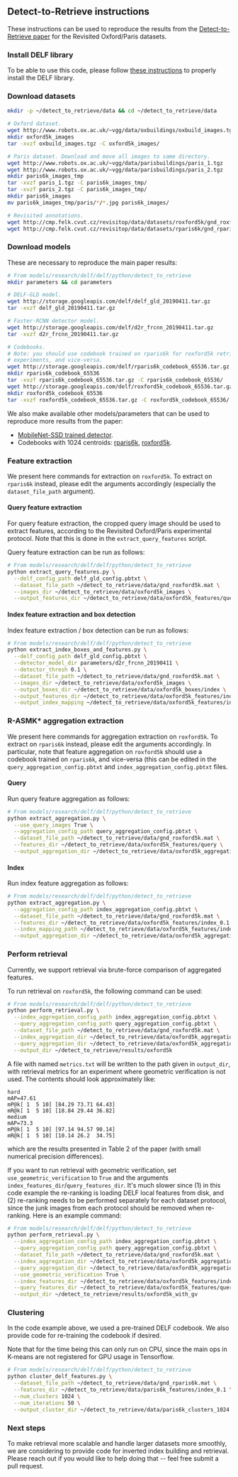 ## Detect-to-Retrieve instructions

These instructions can be used to reproduce the results from the
[Detect-to-Retrieve paper](https://arxiv.org/abs/1812.01584) for the Revisited
Oxford/Paris datasets.

### Install DELF library

To be able to use this code, please follow
[these instructions](INSTALL_INSTRUCTIONS.md) to properly install the DELF
library.

### Download datasets

```bash
mkdir -p ~/detect_to_retrieve/data && cd ~/detect_to_retrieve/data

# Oxford dataset.
wget http://www.robots.ox.ac.uk/~vgg/data/oxbuildings/oxbuild_images.tgz
mkdir oxford5k_images
tar -xvzf oxbuild_images.tgz -C oxford5k_images/

# Paris dataset. Download and move all images to same directory.
wget http://www.robots.ox.ac.uk/~vgg/data/parisbuildings/paris_1.tgz
wget http://www.robots.ox.ac.uk/~vgg/data/parisbuildings/paris_2.tgz
mkdir paris6k_images_tmp
tar -xvzf paris_1.tgz -C paris6k_images_tmp/
tar -xvzf paris_2.tgz -C paris6k_images_tmp/
mkdir paris6k_images
mv paris6k_images_tmp/paris/*/*.jpg paris6k_images/

# Revisited annotations.
wget http://cmp.felk.cvut.cz/revisitop/data/datasets/roxford5k/gnd_roxford5k.mat
wget http://cmp.felk.cvut.cz/revisitop/data/datasets/rparis6k/gnd_rparis6k.mat
```

### Download models

These are necessary to reproduce the main paper results:

```bash
# From models/research/delf/delf/python/detect_to_retrieve
mkdir parameters && cd parameters

# DELF-GLD model.
wget http://storage.googleapis.com/delf/delf_gld_20190411.tar.gz
tar -xvzf delf_gld_20190411.tar.gz

# Faster-RCNN detector model.
wget http://storage.googleapis.com/delf/d2r_frcnn_20190411.tar.gz
tar -xvzf d2r_frcnn_20190411.tar.gz

# Codebooks.
# Note: you should use codebook trained on rparis6k for roxford5k retrieval
# experiments, and vice-versa.
wget http://storage.googleapis.com/delf/rparis6k_codebook_65536.tar.gz
mkdir rparis6k_codebook_65536
tar -xvzf rparis6k_codebook_65536.tar.gz -C rparis6k_codebook_65536/
wget http://storage.googleapis.com/delf/roxford5k_codebook_65536.tar.gz
mkdir roxford5k_codebook_65536
tar -xvzf roxford5k_codebook_65536.tar.gz -C roxford5k_codebook_65536/
```

We also make available other models/parameters that can be used to reproduce
more results from the paper:

-   [MobileNet-SSD trained detector](http://storage.googleapis.com/delf/d2r_mnetssd_20190411.tar.gz).
-   Codebooks with 1024 centroids:
    [rparis6k](http://storage.googleapis.com/delf/rparis6k_codebook_1024.tar.gz),
    [roxford5k](http://storage.googleapis.com/delf/roxford5k_codebook_1024.tar.gz).

### Feature extraction

We present here commands for extraction on `roxford5k`. To extract on `rparis6k`
instead, please edit the arguments accordingly (especially the
`dataset_file_path` argument).

#### Query feature extraction

For query feature extraction, the cropped query image should be used to extract
features, according to the Revisited Oxford/Paris experimental protocol. Note
that this is done in the `extract_query_features` script.

Query feature extraction can be run as follows:

```bash
# From models/research/delf/delf/python/detect_to_retrieve
python extract_query_features.py \
  --delf_config_path delf_gld_config.pbtxt \
  --dataset_file_path ~/detect_to_retrieve/data/gnd_roxford5k.mat \
  --images_dir ~/detect_to_retrieve/data/oxford5k_images \
  --output_features_dir ~/detect_to_retrieve/data/oxford5k_features/query
```

#### Index feature extraction and box detection

Index feature extraction / box detection can be run as follows:

```bash
# From models/research/delf/delf/python/detect_to_retrieve
python extract_index_boxes_and_features.py \
  --delf_config_path delf_gld_config.pbtxt \
  --detector_model_dir parameters/d2r_frcnn_20190411 \
  --detector_thresh 0.1 \
  --dataset_file_path ~/detect_to_retrieve/data/gnd_roxford5k.mat \
  --images_dir ~/detect_to_retrieve/data/oxford5k_images \
  --output_boxes_dir ~/detect_to_retrieve/data/oxford5k_boxes/index \
  --output_features_dir ~/detect_to_retrieve/data/oxford5k_features/index_0.1 \
  --output_index_mapping ~/detect_to_retrieve/data/oxford5k_features/index_mapping_0.1.csv
```

### R-ASMK* aggregation extraction

We present here commands for aggregation extraction on `roxford5k`. To extract
on `rparis6k` instead, please edit the arguments accordingly. In particular,
note that feature aggregation on `roxford5k` should use a codebook trained on
`rparis6k`, and vice-versa (this can be edited in the
`query_aggregation_config.pbtxt` and `index_aggregation_config.pbtxt` files.

#### Query

Run query feature aggregation as follows:

```bash
# From models/research/delf/delf/python/detect_to_retrieve
python extract_aggregation.py \
  --use_query_images True \
  --aggregation_config_path query_aggregation_config.pbtxt \
  --dataset_file_path ~/detect_to_retrieve/data/gnd_roxford5k.mat \
  --features_dir ~/detect_to_retrieve/data/oxford5k_features/query \
  --output_aggregation_dir ~/detect_to_retrieve/data/oxford5k_aggregation/query
```

#### Index

Run index feature aggregation as follows:

```bash
# From models/research/delf/delf/python/detect_to_retrieve
python extract_aggregation.py \
  --aggregation_config_path index_aggregation_config.pbtxt \
  --dataset_file_path ~/detect_to_retrieve/data/gnd_roxford5k.mat \
  --features_dir ~/detect_to_retrieve/data/oxford5k_features/index_0.1 \
  --index_mapping_path ~/detect_to_retrieve/data/oxford5k_features/index_mapping_0.1.csv \
  --output_aggregation_dir ~/detect_to_retrieve/data/oxford5k_aggregation/index_0.1
```

### Perform retrieval

Currently, we support retrieval via brute-force comparison of aggregated
features.

To run retrieval on `roxford5k`, the following command can be used:

```bash
# From models/research/delf/delf/python/detect_to_retrieve
python perform_retrieval.py \
  --index_aggregation_config_path index_aggregation_config.pbtxt \
  --query_aggregation_config_path query_aggregation_config.pbtxt \
  --dataset_file_path ~/detect_to_retrieve/data/gnd_roxford5k.mat \
  --index_aggregation_dir ~/detect_to_retrieve/data/oxford5k_aggregation/index_0.1 \
  --query_aggregation_dir ~/detect_to_retrieve/data/oxford5k_aggregation/query \
  --output_dir ~/detect_to_retrieve/results/oxford5k
```

A file with named `metrics.txt` will be written to the path given in
`output_dir`, with retrieval metrics for an experiment where geometric
verification is not used. The contents should look approximately like:

```
hard
mAP=47.61
mP@k[ 1  5 10] [84.29 73.71 64.43]
mR@k[ 1  5 10] [18.84 29.44 36.82]
medium
mAP=73.3
mP@k[ 1  5 10] [97.14 94.57 90.14]
mR@k[ 1  5 10] [10.14 26.2  34.75]
```

which are the results presented in Table 2 of the paper (with small numerical
precision differences).

If you want to run retrieval with geometric verification, set
`use_geometric_verification` to `True` and the arguments
`index_features_dir`/`query_features_dir`. It's much slower since (1) in this
code example the re-ranking is loading DELF local features from disk, and (2)
re-ranking needs to be performed separately for each dataset protocol, since the
junk images from each protocol should be removed when re-ranking. Here is an
example command:

```bash
# From models/research/delf/delf/python/detect_to_retrieve
python perform_retrieval.py \
  --index_aggregation_config_path index_aggregation_config.pbtxt \
  --query_aggregation_config_path query_aggregation_config.pbtxt \
  --dataset_file_path ~/detect_to_retrieve/data/gnd_roxford5k.mat \
  --index_aggregation_dir ~/detect_to_retrieve/data/oxford5k_aggregation/index_0.1 \
  --query_aggregation_dir ~/detect_to_retrieve/data/oxford5k_aggregation/query \
  --use_geometric_verification True \
  --index_features_dir ~/detect_to_retrieve/data/oxford5k_features/index_0.1 \
  --query_features_dir ~/detect_to_retrieve/data/oxford5k_features/query \
  --output_dir ~/detect_to_retrieve/results/oxford5k_with_gv
```

### Clustering

In the code example above, we used a pre-trained DELF codebook. We also provide
code for re-training the codebook if desired.

Note that for the time being this can only run on CPU, since the main ops in
K-means are not registered for GPU usage in Tensorflow.

```bash
# From models/research/delf/delf/python/detect_to_retrieve
python cluster_delf_features.py \
  --dataset_file_path ~/detect_to_retrieve/data/gnd_rparis6k.mat \
  --features_dir ~/detect_to_retrieve/data/paris6k_features/index_0.1 \
  --num_clusters 1024 \
  --num_iterations 50 \
  --output_cluster_dir ~/detect_to_retrieve/data/paris6k_clusters_1024
```

### Next steps

To make retrieval more scalable and handle larger datasets more smoothly, we are
considering to provide code for inverted index building and retrieval. Please
reach out if you would like to help doing that -- feel free submit a pull
request.
